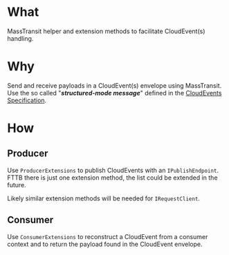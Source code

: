 ﻿# What

MassTransit helper and extension methods to facilitate CloudEvent(s) handling.

# Why

Send and receive payloads in a CloudEvent(s) envelope using MassTransit. 
Use the so called "_**structured-mode message**_" defined in the [CloudEvents Specification](https://github.com/cloudevents/spec/blob/master/spec.md).

# How

## Producer

Use `ProducerExtensions` to publish CloudEvents with an `IPublishEndpoint`. 
FTTB there is just one extension method, the list could be extended in the future.

Likely similar extension methods will be needed for `IRequestClient`.

## Consumer

Use `ConsumerExtensions` to reconstruct a CloudEvent from a consumer context and to return the payload found in the CloudEvent envelope.
